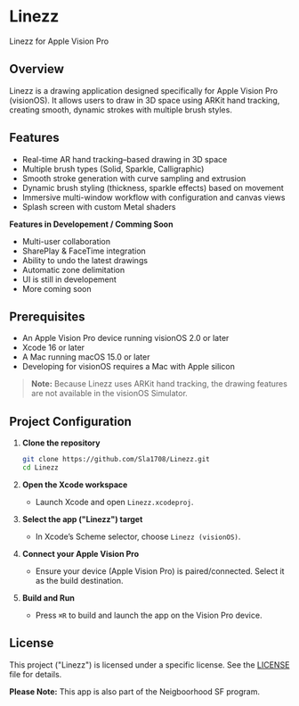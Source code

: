 # Linezz

Linezz for Apple Vision Pro

## Overview

Linezz is a drawing application designed specifically for Apple Vision Pro (visionOS). It allows users to draw in 3D space using ARKit hand tracking, creating smooth, dynamic strokes with multiple brush styles.

## Features

* Real-time AR hand tracking–based drawing in 3D space
* Multiple brush types (Solid, Sparkle, Calligraphic)
* Smooth stroke generation with curve sampling and extrusion
* Dynamic brush styling (thickness, sparkle effects) based on movement
* Immersive multi-window workflow with configuration and canvas views
* Splash screen with custom Metal shaders

**Features in Developement / Comming Soon**
* Multi-user collaboration
* SharePlay & FaceTime integration
* Ability to undo the latest drawings
* Automatic zone delimitation
* UI is still in developement
* More coming soon


## Prerequisites

* An Apple Vision Pro device running visionOS 2.0 or later
* Xcode 16 or later
* A Mac running macOS 15.0 or later
* Developing for visionOS requires a Mac with Apple silicon 

> **Note:** Because Linezz uses ARKit hand tracking, the drawing features are not available in the visionOS Simulator.

## Project Configuration

1. **Clone the repository**

   ```bash
   git clone https://github.com/Sla1708/Linezz.git
   cd Linezz
   ```
2. **Open the Xcode workspace**

   * Launch Xcode and open `Linezz.xcodeproj`.
3. **Select the app ("Linezz") target**

   * In Xcode’s Scheme selector, choose `Linezz (visionOS)`.
4. **Connect your Apple Vision Pro**

   * Ensure your device (Apple Vision Pro) is paired/connected. Select it as the build destination.
5. **Build and Run**

   * Press `⌘R` to build and launch the app on the Vision Pro device.

## License

This project ("Linezz") is licensed under a specific license. See the [LICENSE](LICENSE.txt) file for details.

**Please Note:**
This app is also part of the Neigboorhood SF program.